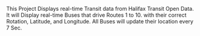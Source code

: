 This Project Displays real-time Transit data from Halifax Transit Open Data. 
It will Display real-time Buses that drive Routes 1 to 10. with their correct Rotation, Latitude, and Longitude.
All Buses will update their location every 7 Sec.

